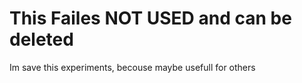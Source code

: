 # This Failes NOT USED and can be deleted 

Im save this experiments, becouse maybe usefull for others
